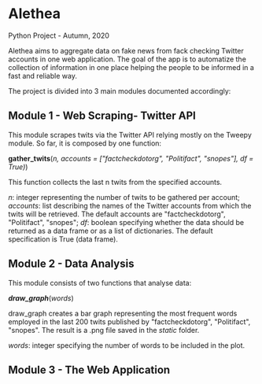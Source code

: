 # Alethea

Python Project - Autumn, 2020

Alethea aims to aggregate data on fake news from fack checking Twitter accounts in one web application. The goal of the app is to automatize the collection of information in one place helping the people to be informed in a fast and reliable way. 

The project is divided into 3 main modules documented accordingly:


## Module 1 - Web Scraping- Twitter API

This module scrapes twits via the Twitter API relying mostly on the Tweepy module. So far, it is composed by one function:

**gather_twits**(*n, accounts = ["factcheckdotorg", "Politifact", "snopes"], df = True)*)

This function collects the last n twits from the specified accounts. 

*n*: integer representing the number of twits to be gathered per account;
*accounts*: list describing the names of the Twitter accounts from which the twits will be retrieved. The default accounts are "factcheckdotorg", "Politifact", "snopes";
*df*: boolean specifying whether the data should be returned as a data frame or as a list of dictionaries. The default specification is True (data frame).


## Module 2 - Data Analysis

This module consists of two functions that analyse data:

***draw_graph***(*words*)

draw_graph creates a bar graph representing the most frequent words employed in the last 200 twits published by "factcheckdotorg", "Politifact", "snopes". The result is a .png file saved in the *static* folder.

*words*: integer specifying the number of words to be included in the plot.

## Module 3 - The Web Application 
